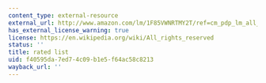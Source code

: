 ```yaml
---
content_type: external-resource
external_url: http://www.amazon.com/lm/1F85VWNRTMY2T/ref=cm_pdp_lm_all_itms
has_external_license_warning: true
license: https://en.wikipedia.org/wiki/All_rights_reserved
status: ''
title: rated list
uid: f40595da-7ed7-4c09-b1e5-f64ac58c8213
wayback_url: ''
---
```


